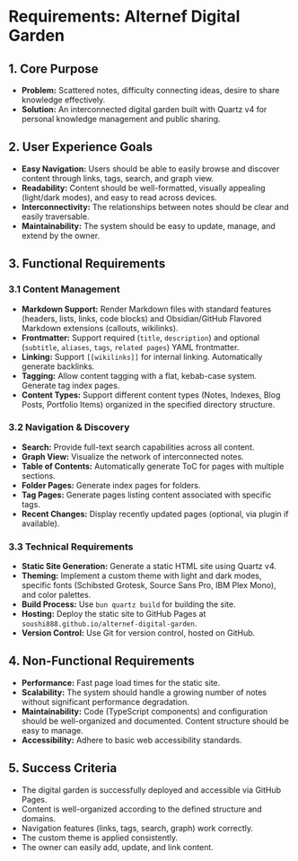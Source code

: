 # Requirements: Alternef Digital Garden

## 1. Core Purpose

-   **Problem:** Scattered notes, difficulty connecting ideas, desire to share knowledge effectively.
-   **Solution:** An interconnected digital garden built with Quartz v4 for personal knowledge management and public sharing.

## 2. User Experience Goals

-   **Easy Navigation:** Users should be able to easily browse and discover content through links, tags, search, and graph view.
-   **Readability:** Content should be well-formatted, visually appealing (light/dark modes), and easy to read across devices.
-   **Interconnectivity:** The relationships between notes should be clear and easily traversable.
-   **Maintainability:** The system should be easy to update, manage, and extend by the owner.

## 3. Functional Requirements

### 3.1 Content Management

-   **Markdown Support:** Render Markdown files with standard features (headers, lists, links, code blocks) and Obsidian/GitHub Flavored Markdown extensions (callouts, wikilinks).
-   **Frontmatter:** Support required (`title`, `description`) and optional (`subtitle`, `aliases`, `tags`, `related pages`) YAML frontmatter.
-   **Linking:** Support `[[wikilinks]]` for internal linking. Automatically generate backlinks.
-   **Tagging:** Allow content tagging with a flat, kebab-case system. Generate tag index pages.
-   **Content Types:** Support different content types (Notes, Indexes, Blog Posts, Portfolio Items) organized in the specified directory structure.

### 3.2 Navigation & Discovery

-   **Search:** Provide full-text search capabilities across all content.
-   **Graph View:** Visualize the network of interconnected notes.
-   **Table of Contents:** Automatically generate ToC for pages with multiple sections.
-   **Folder Pages:** Generate index pages for folders.
-   **Tag Pages:** Generate pages listing content associated with specific tags.
-   **Recent Changes:** Display recently updated pages (optional, via plugin if available).

### 3.3 Technical Requirements

-   **Static Site Generation:** Generate a static HTML site using Quartz v4.
-   **Theming:** Implement a custom theme with light and dark modes, specific fonts (Schibsted Grotesk, Source Sans Pro, IBM Plex Mono), and color palettes.
-   **Build Process:** Use `bun quartz build` for building the site.
-   **Hosting:** Deploy the static site to GitHub Pages at `soushi888.github.io/alternef-digital-garden`.
-   **Version Control:** Use Git for version control, hosted on GitHub.

## 4. Non-Functional Requirements

-   **Performance:** Fast page load times for the static site.
-   **Scalability:** The system should handle a growing number of notes without significant performance degradation.
-   **Maintainability:** Code (TypeScript components) and configuration should be well-organized and documented. Content structure should be easy to manage.
-   **Accessibility:** Adhere to basic web accessibility standards.

## 5. Success Criteria

-   The digital garden is successfully deployed and accessible via GitHub Pages.
-   Content is well-organized according to the defined structure and domains.
-   Navigation features (links, tags, search, graph) work correctly.
-   The custom theme is applied consistently.
-   The owner can easily add, update, and link content. 